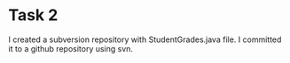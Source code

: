 # Task 2

I created a subversion repository with StudentGrades.java file. I committed it to a github repository using svn. 